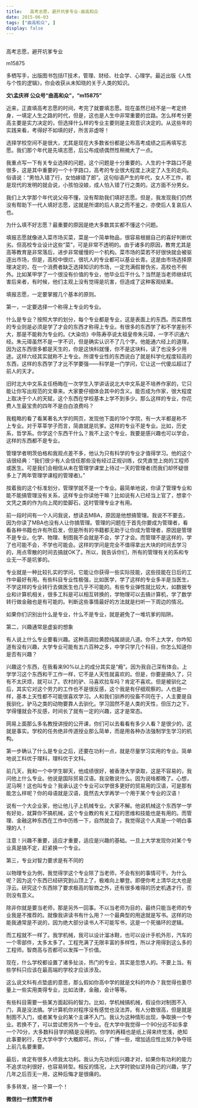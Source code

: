 ```yaml
---
title:   高考志愿，避开坑爹专业-曲高和众
date: 2015-06-03
tags: ["曲高和众", ]
display: false
---
```



## 



高考志愿，避开坑爹专业




m15875




多栖写手，出版图书包括IT技术，管理、财经、社会学、心理学。最近出版《人性与个性的逻辑》，你会收获从未知晓的关于人类的知识。


**文\孟庆祥 公众号“曲高和众”，“m15875”**



近来，正直填高考志愿的时间，考完了就要填志愿。现在虽然已经不是一考定终身，一填定人生之路的时代，但是，这也是人生中非常重要的岔路。怎么样考分更高主要是实力决定的，但选择什么样的专业主要则是主观意识决定的。从这些年的实践来看，考得好不如填的好，所言非虚呀！



选择学校空间不是很大，尤其是现在大多数省份都是公布高考成绩之后再填写志愿。我们那个年代是先填志愿，后公布成绩偶然性稍微大了一点。



我重点写一下有关专业选择的问题，这个问题是十分重要的。人生的十字路口不是很多，这是其中重要的一个十字路口，高考的专业很大程度上决定了人生的走向。俗语说：“男怕入错了行，女怕嫁错了郎”。这句俗语产生的年代，女人不工作，若是现代的发明的就会说，小孩怕没娘，成人怕入错了行之类的。这方面不分男女。



我们上大学那个年代说父母不懂，没有帮助我们填好志愿。但是，我发现我们仍然没有帮助下一代人填好志愿，这就是所谓的后人哀之而不鉴之，亦使后人复哀后人也。



为什么填不好志愿？最重要的原因是绝大多数其实都不懂这个问题。



填报志愿就像进入菜市场买菜，菜是一个简单物品，很容易根据自己的喜好判断优劣。但高校专业设计这些“菜”，可是非常不透明的。由于诸多的原因，教育尤其是高等教育是非常落后，进步非常缓慢的一个机构。菜市场的菜若不好很快就会被驱逐出市场，但是，高校中很烂，很坑人的专业都可以基业长青。这是由市场选择原理决定的，在一个消费者缺乏选择知识的市场，一定充满假冒伪劣，高校也不例外。比如某甲学了一个很没有价值的专业，他毕业后干什么？当然是当老师继续坑害后来者，有时候，他们主观上没有觉得是坑害，但造成了这种客观结果。



填报志愿，一定要掌握几个基本的原则。



第一，一定要选择一个称得上专业的专业。



什么是专业？按照大学的划分，每个专业都是专业，这是表面上的东西。而实质性的专业则是必须是学了才会的东西才称得上专业。有很多的东西学了和不学差别不大，那是不能称为专业的。《大染坊》中陈寿亭说太祖皇帝朱元璋，一字不识通六经。朱元璋虽然不是一字不识，但是确实认识不了几个字。他能通六经上的道理，因为这东西很多都是天生的，你是这快料就懂，你不是这块料，读了也没多少用途。这样六经其实就称不上专业。所谓专业性的东西说白了就是科学化程度较高的东西，这样的东西学了才比不学要强——科学是一门学问，它让这一代傻瓜超过了前人的天才。



旧时北大中文系主任杨晦在一次学生入学讲话说北大中文系是不培养作家的，它只能让你写出规范的文章来。大家要仔细体会其中的含义。能否成为作家，很大程度上取决于个人的天赋，这个东西在学校基本上学不到多少。那么这样的专业，你花费人生最宝贵的四年不是白白浪费吗？



我粗略的看了看某著名大学的网页，发现他下面的19个学院，有一大半都是称不上专业。对于莘莘学子而言，简直就是坑爹。这样的专业不是专业。比如，历史系，哲学系。你学这个东西干什么？我不上这个专业，我要是感兴趣也可以学会，这样的东西都不是专业。



管理学者明茨伯格和我观点差不多，他认为只有科学的专业才值得学习。他的这个话很经典：“我们很少有人会信任那些没有经过正规训练，仅凭直觉上岗的工程师或医生。可是我们会相信从未在管理学课堂上待过一天的管理者(而我们却怀疑很多上了两年管理学课程的管理者)。”



按着我的这个标准划分，管理学就不是一个专业。最简单地说，你读了管理专业和能不能搞管理没有关系，这样专业你读他干嘛？比如说有人已经当上官了，想拿个文凭之类的作为向上爬的垫脚石，这时管理专业才有用。



前一段时间有一个人问我说，想读去MBA，原因是他想搞管理。我说不不要去，因为你读了MBA也没有人让你搞管理。管理的问题在于首先你要成为管理者，看看各种书籍也许有所启发，但是所有的书籍都无助于让你成为管理者，原因是管理不是专业。化学、物理、制图我不会就是不会，学了才会。而管理不是这样的，学了也可能不会，不学也可能会。这样的学问是完全不值得拿出大块的时间去学习的，用点零散的时间去搞就OK了。所以，我告诉你们，所有的管理有关的系和专业无一不是坑爹的。



专业就是一种比较扎实的学问，它能让你获得一些实际技能，这些技能在日后的工作中最好有用。有些科目专业性极强，比如医学，学了这样的专业多半是当医生，不学这样的专业转行去做医生也几乎不可能的。有些专业弹性就比较大，如数据专业和计算机相关，很多工科是可以相互转换的，学物理可以去搞计算机，学了数学转行做金融也是有可能的。判断这些事情最好的方法就是扫听一下周边的情况。



如果你们识别出什么是专业，什么不是专业，就是避免了一堆坑爹的陷阱。



第二，兴趣通常是虚妄的想象



有人说上什么专业要看兴趣。这种高调拉黄腔纯属胡说八道。你不上大学，你咋知道有没有兴趣，大学专业可能有五六百种之多，中学只学几个科目，你怎么知道你是否有兴趣？



兴趣这个东西，在我看来90%以上的成分其实是“瘾”。因为我自己深有体会。上学学习这个东西和干工作一样，它不是人天性就喜欢的。但是，你要是搞久了，只有不太厌烦，就可以了。农村的驴、马喜欢拉车吗？肯定不喜欢。但是被驯化之后，其实它对这个劳力的工作也不是很反感，这个我是有仔细观察的。人也是一样，基本上天性都不可能很喜欢学习。人和我们驯养的役畜不同在于，人主要是自我驯化，驴马之类的动物要靠人去驯化。学习固然不是人类的天性，但压力之下，学得懂就会不反感，时间长了就有一定的兴趣，这才是常态。



网易上面那么多名教授讲授的公开课，你们可以去看看有多少人看？是很少的，这就是事实。学校的任务绝非传道授业那么简单，而是用各种办法强制学生学习的机构。



第一步确认了什么是专业之后，还要在功利一点，就是尽量学习实用的专业。简单地说工科优于理科，理科优于文科。



前几天，我和一个中学生聊天，他成绩很好，被香港大学录取，这是不容易的，我问他上什么专业。他说是国际贸易汉语。我没敢说什么。因为说啥都晚了。心想，泥马啊！这也叫专业？我承认这个专业可以学很多更好的贸易用的汉语，可是那有能怎么样呢？你的母语就是汉语，竟然去大学再学一个用于某个专业的汉语！



说有一个大企业家，他让他儿子上机械专业。大家不解。他说机械这个东西学一学有好处，就算你不搞机械，这个专业教的有关工程的思维和技能也是有用的。而管理、金融这种东西在工作中历练一下，自然就会了。我觉得这个人真是一个明白事理的人！



注意！兴趣不重要，适应才重要，适应是兴趣的基础。一旦上大学发现你对某个专业真是搞不定，赶紧换一个专业。



第三，专业对智力要求是有不同的



以物理专业为例，我觉得学这个专业除了当老师，不会有别的事情可干。为什么呢？因为这个东西已经研究到山顶上了，极难向上攀登。即便你考上清华北大也是浮云。研究这个东西除了要求极高的智商之外，还有很多难得的历史机遇才行，否则没有意义。



除非你就是要当老师，那是另外一回事。不以当老师为目的，最终只能当老师的专业我是不推荐的。就像我讲读书有什么用？一个最典型的用途就是写书。这样的功能我通常是不说的，因为绝大部分读书人不可能写书，这是一个死循环的逻辑。



而工程就不一样了。我学机械，我可以设计溜冰鞋，也可以设计手机外形，汽车的一个零部件，太多太多了。工程充满了无限丰富的多样性，所以才用得到这么多的工程师。智商高与否都可以发挥一下价值。



现在，什么学校都设置了诸多扯淡，热门的专业，其实是忽悠人的。不要上当。有些学科只应该在最高端的学校才应该涉及。



这么说文科有点垫底的意思，那么假如你高中学的就是文科的咋办？我觉得也要尽量上一些实用类得专业，比如法律，金融，会计等等。



有些科目需要一些某方面起码的智力。比如，学机械搞机械，假设你对制图不入门，真是没法搞。学计算机你对程序没有感觉也没法弄。有人分数很高，但是就是制图不入门，或者某专业的某个主课不入门。我认为这种情形出现，争取换一个专业。若换不了，可以尝试修另外一个专业。在大学中我觉得一个90分远不如多拿一个70分，大多数科目学的精是没用的。你学的再精也是纸上得来终觉浅，绝知此事要躬行，在大学中学个大概即可。所以，广博一些，增加适应性比努力争夺班上前几名要重要。



最后，肯定有很多人喷我太功利。我认为先功利后兴趣才对，如果你有功利的能力不追求功利很好，也容易转型。相反的情况，上大学时貌似坚持自己的兴趣，学了几年之后百无一用，这种后悔才是很痛的。

多多转发，拯一个算一个！


**微信扫一扫赞赏作者**